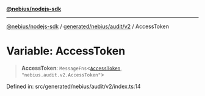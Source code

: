 [**@nebius/nodejs-sdk**](../../../../../README.md)

***

[@nebius/nodejs-sdk](../../../../../README.md) / [generated/nebius/audit/v2](../README.md) / AccessToken

# Variable: AccessToken

> **AccessToken**: `MessageFns`\<[`AccessToken`](../interfaces/AccessToken.md), `"nebius.audit.v2.AccessToken"`\>

Defined in: src/generated/nebius/audit/v2/index.ts:14
